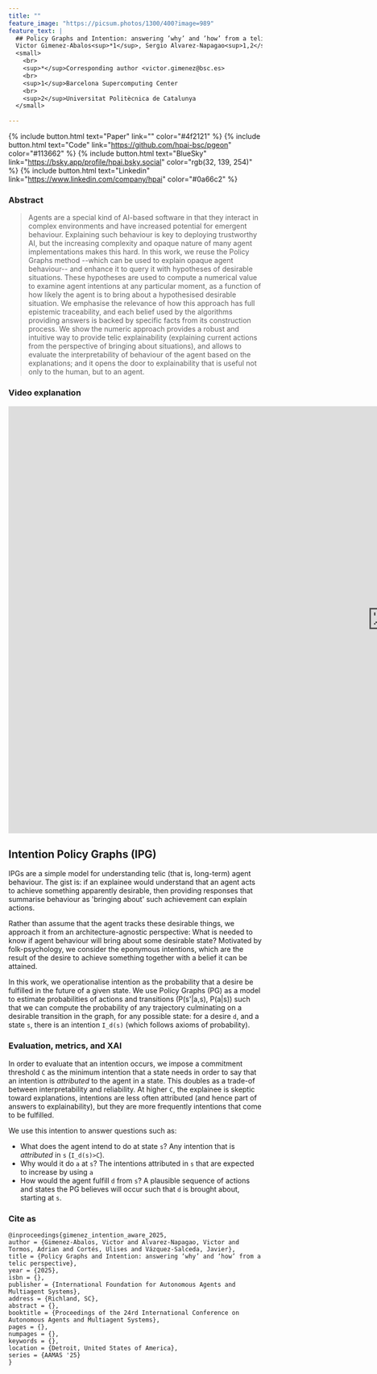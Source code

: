 ```yaml
---
title: ""
feature_image: "https://picsum.photos/1300/400?image=989"
feature_text: |
  ## Policy Graphs and Intention: answering ’why’ and ’how’ from a telic perspective
  Victor Gimenez-Abalos<sup>*1</sup>, Sergio Alvarez-Napagao<sup>1,2</sup>, Adrián Tormos<sup>1</sup>, <br> Ulises Cortés<sup>1,2</sup>, Javier Vazquez-Salceda<sup>1</sup>
  <small>
    <br>
    <sup>*</sup>Corresponding author <victor.gimenez@bsc.es>
    <br>
    <sup>1</sup>Barcelona Supercomputing Center
    <br>
    <sup>2</sup>Universitat Politècnica de Catalunya
  </small>
  
---
```



{% include button.html text="Paper" link="" color="#4f2121"  %} {% include button.html text="Code" link="https://github.com/hpai-bsc/pgeon" color="#113662"  %} {% include button.html text="BlueSky" link="https://bsky.app/profile/hpai.bsky.social" color="rgb(32, 139, 254)" %}  {% include button.html text="Linkedin" link="https://www.linkedin.com/company/hpai" color="#0a66c2" %}

### Abstract

> Agents are a special kind of AI-based software in that they interact in complex environments and have increased potential for emergent behaviour. 
Explaining such behaviour is key to deploying trustworthy AI, but the increasing complexity and opaque nature of many agent implementations makes this hard. 
In this work, we reuse the Policy Graphs method --which can be used to explain opaque agent behaviour-- and enhance it to query it with hypotheses of desirable situations. These hypotheses are used to compute a numerical value to examine agent intentions at any particular moment, as a function of how likely the agent is to bring about a hypothesised desirable situation. We emphasise the relevance of how this approach has full epistemic traceability, and each belief used by the algorithms providing answers is backed by specific facts from its construction process.
We show the numeric approach provides a robust and intuitive way
to provide telic explainability (explaining current actions from the perspective of bringing about situations), and allows to evaluate the interpretability of behaviour of the agent based on the explanations; and it opens the door to explainability that is useful not only to the human, but to an agent.

### Video explanation

<iframe width="1506" height="847" src="https://www.youtube.com/embed/FOZkfVnE3vA" title="pgs" frameborder="0" allow="accelerometer; autoplay; clipboard-write; encrypted-media; gyroscope; picture-in-picture; web-share" referrerpolicy="strict-origin-when-cross-origin" allowfullscreen></iframe>

## Intention Policy Graphs (IPG)

IPGs are a simple model for understanding telic (that is, long-term) agent behaviour. The gist is: if an explainee would 
understand that an agent acts to achieve something apparently desirable, then providing responses that summarise behaviour
as 'bringing about' such achievement can explain actions. 

Rather than assume that the agent tracks these desirable things, we approach it from an architecture-agnostic perspective:
What is needed to know if agent behaviour will bring about some desirable state? Motivated by folk-psychology, we
consider the eponymous intentions, which are the result of the desire to achieve something together with a belief it can
be attained.

In this work, we operationalise intention as the probability that a desire be fulfilled in the future of a given state.
We use Policy Graphs (PG) as a model to estimate probabilities of actions and transitions (P(s'|a,s), P(a|s)) such that
we can compute the probability of any trajectory culminating on a desirable transition in the graph, for any possible
state: for a desire `d`, and a state `s`, there is an intention `I_d(s)` (which follows axioms of probability).

### Evaluation, metrics, and XAI

In order to evaluate that an intention occurs, we impose a commitment threshold `C` as the minimum intention that a state
needs in order to say that an intention is _attributed_ to the agent in a state. 
This doubles as a trade-of between interpretability and reliability. At higher `C`, the explainee is skeptic 
toward explanations, intentions are less often attributed (and hence part of answers to explainability), but they are
more frequently intentions that come to be fulfilled.

We use this intention to answer questions such as: 
* What does the agent intend to do at state `s`? Any intention that is _attributed_ in `s` (`I_d(s)>C`).
* Why would it do `a` at `s`? The intentions attributed in `s` that are expected to increase by using `a`
* How would the agent fulfill `d` from `s`? A plausible sequence of actions and states the PG believes will occur such 
that `d` is brought about, starting at `s`.

### Cite as

```
@inproceedings{gimenez_intention_aware_2025,
author = {Gimenez-Abalos, Victor and Alvarez-Napagao, Victor and Tormos, Adrian and Cortés, Ulises and Vázquez-Salceda, Javier},
title = {Policy Graphs and Intention: answering ‘why’ and ‘how’ from a telic perspective},
year = {2025},
isbn = {},
publisher = {International Foundation for Autonomous Agents and Multiagent Systems},
address = {Richland, SC},
abstract = {},
booktitle = {Proceedings of the 24rd International Conference on Autonomous Agents and Multiagent Systems},
pages = {},
numpages = {},
keywords = {},
location = {Detroit, United States of America},
series = {AAMAS '25}
}
```